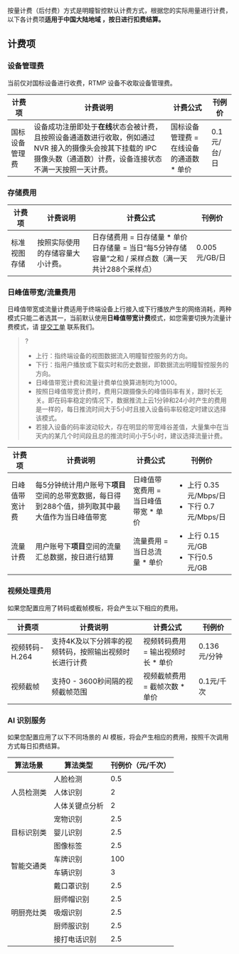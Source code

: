按量计费（后付费）方式是明瞳智控默认计费方式，根据您的实际用量进行计费，以下各计费项**适用于中国大陆地域 ，按日进行扣费结算。**

## 计费项

### 设备管理费

当前仅对国标设备进行收费，RTMP 设备不收取设备管理费。

| 计费项| 计费说明| 计费公式 |刊例价 |
|---------|---------|---------|---------|
| 国标设备管理费 | 设备成功注册即处于**在线**状态会被计费，且按照设备通道数进行收取，例如通过 NVR 接入的摄像头会按其下挂载的 IPC 摄像头数（通道数）计费，设备连接状态不满一天按照一天计费。| 国标设备管理费 = 在线设备的通道数 \* 单价 | 0.1元/台/日 |

### 存储费用

| 计费项| 计费说明| 计费公式 |刊例价 |
|---------|---------|---------|---------|
| 标准视图存储 |按照实际使用的存储容量大小计费。| 日存储费用 = 日存储量 \* 单价</br>日存储量 = 当日“每5分钟存储容量”之和 / 采样点数（满一天共计288个采样点） | 0.005元/GB/日 |

### 日峰值带宽/流量费用

日峰值带宽或流量计费适用于终端设备上行接入或下行播放产生的网络消耗，两种模式只能二者选其一，当前默认使用**日峰值带宽计费**模式，如您需要切换为流量计费模式，请 [提交工单](https://console.cloud.tencent.com/workorder/category) 联系我们。
>?
> - 上行：指终端设备的视图数据流入明瞳智控服务的方向。
> - 下行：指用户播放或下载实时和历史数据，即数据流出明瞳智控服务的方向。
> - 日峰值带宽计费和流量计费单位换算进制均为1000。
> - 按照日峰值带宽计费时，费用只跟摄像头的峰值码率有关，跟时长无关。即在码率稳定的情况下，数据推流上云1分钟和24小时产生的费用是一样的，每日推流时间大于5小时且接入设备码率较稳定时建议选择该模式。
> - 若接入设备的码率波动较大，存在明显的带宽峰谷差值，大量集中在当天内的某几个时间段且总的推流时间小于5小时，建议选择流量计费。
> 
    
| 计费项| 计费说明| 计费公式 |刊例价 |
|---------|---------|---------|---------|
| 日峰值带宽计费 |每5分钟统计用户账号下**项目**空间的总带宽数据，每日得到288个值，排列取其中最大值作为当日峰值带宽| 日峰值带宽费用 = 当日峰值带宽 \* 单价 | <ul style="margin: 0;"><li>上行 0.35元/Mbps/日</li><li>下行 0.7元/Mbps/日</li></ul>|
| 流量计费 |用户账号下**项目**空间的流量汇总数据，按日进行结算| 流量费用 = 当日总流量 \* 单价 |<ul style="margin: 0;"><li>上行 0.15元/GB</li><li>下行0.5元/GB</li></ul> |

### 视频处理费用

如果您配置应用了转码或截帧模板，将会产生以下相应的费用。

| 计费项| 计费说明| 计费公式 |刊例价 |
|---------|---------|---------|---------|
| 视频转码-H.264 |支持4K及以下分辨率的视频转码，按照输出视频时长进行计费| 视频转码费用 = 输出视频时长 \* 单价 | 0.136元/分钟 |
| 视频截帧 |支持0 - 3600秒间隔的视频截帧范围| 视频截帧费用 = 截帧次数 \* 单价 | 0.1元/千次 |


### AI 识别服务

如果您配置应用了以下不同场景的 AI 模板，将会产生相应的费用，按照千次调用方式每日扣费结算。
<table>
<thead>
<tr><th>算法场景</th><th>算法类型</th><th>刊例价（元/千次）</th></tr>
</thead>
<tbody>
<tr><td rowspan=3>人员检测类</td><td>人脸检测</td><td>0.5</td></tr>
<tr><td>人体识别</td><td>2</td></tr>
<tr><td>人体关键点分析</td><td>2</td></tr>
<tr><td rowspan=3>目标识别类</td><td>宠物识别</td><td>2.5</td></tr>
<tr><td>婴儿识别</td><td>2.5</td></tr>
<tr><td>图像标签</td><td>2.5</td></tr>
<tr><td rowspan=2>智能交通类</td><td>车牌识别</td><td>100</td></tr>
<tr><td>车辆识别</td><td>3</td></tr>
<tr><td rowspan=5>明厨亮灶类</td><td>戴口罩识别</td><td>2.5</td></tr>
<tr><td>厨师帽识别</td><td>2.5</td></tr>
<tr><td>吸烟识别</td><td>2.5</td></tr>
<tr><td>厨师服识别</td><td>2.5</td></tr>
<tr><td>接打电话识别</td><td>2.5</td></tr>
</tbody></table>



